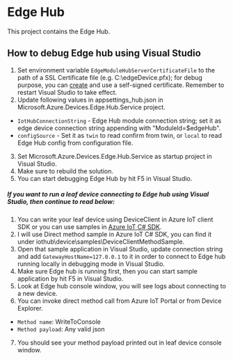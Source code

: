 # Edge Hub
This project contains the Edge Hub.

## How to debug Edge hub using Visual Studio
1. Set environment variable `EdgeModuleHubServerCertificateFile` to the path of a SSL Certificate file (e.g. C:\edgeDevice.pfx); for debug purpose, you can [create](https://docs.microsoft.com/en-us/azure/cloud-services/cloud-services-certs-create#create-a-new-self-signed-certificate) and use a self-signed certificate.  Remember to restart Visual Studio to take effect.
2. Update following values in appsettings_hub.json in Microsoft.Azure.Devices.Edge.Hub.Service project. 
  * `IotHubConnectionString` - Edge Hub module connection string; set it as edge device connection string appending with "ModuleId=$edgeHub".
  * `configSource` - Set it as `twin` to read confirm from twin, or `local` to read Edge Hub config from configuration file.
3. Set Microsoft.Azure.Devices.Edge.Hub.Service as startup project in Visual Studio.
4. Make sure to rebuild the solution.
5. You can start debugging Edge Hub by hit F5 in Visual Studio.

##### If you want to run a leaf device connecting to Edge hub using Visual Studio, then continue to read below:
1. You can write your leaf device using DeviceClient in Azure IoT client SDK or you can use samples in [Azure IoT C# SDK](https://github.com/azure/azure-iot-sdk-csharp).
2. I will use Direct method sample in Azure IoT C# SDK, you can find it under iothub\device\samples\DeviceClientMethodSample.
3. Open that sample application in Visual Studio, update connection string and add `GatewayHostName=127.0.0.1` to it in order to connect to Edge hub running locally in debugging mode in Visual Studio.
4. Make sure Edge hub is running first, then you can start sample application by hit F5 in Visual Studio.
5. Look at Edge hub console window, you will see logs about connecting to a new device.
6. You can invoke direct method call from Azure IoT Portal or from Device Explorer.
  * `Method name`: WriteToConsole
  * `Method payload`: Any valid json
7. You should see your method payload printed out in leaf device console window.